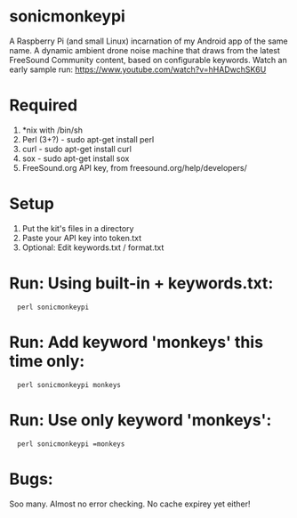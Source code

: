 # sonicmonkeypi
A Raspberry Pi (and small Linux) incarnation of my Android app of the same name. A dynamic ambient drone noise machine that draws from the latest FreeSound Community content, based on configurable keywords.
Watch an early sample run: https://www.youtube.com/watch?v=hHADwchSK6U

# Required
1. *nix with /bin/sh
2. Perl (3+?) - sudo apt-get install perl
3. curl       - sudo apt-get install curl 
4. sox        - sudo apt-get install sox
5. FreeSound.org API key, from freesound.org/help/developers/

# Setup
1. Put the kit's files in a directory
2. Paste your API key into token.txt
3. Optional: Edit keywords.txt / format.txt

# Run: Using built-in + keywords.txt:
      perl sonicmonkeypi

# Run: Add keyword 'monkeys' this time only:
      perl sonicmonkeypi monkeys

# Run: Use only keyword 'monkeys':
      perl sonicmonkeypi =monkeys

# Bugs:
Soo many. Almost no error checking. No cache expirey yet either!
